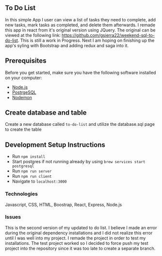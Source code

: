 ## To Do List

In this simple App I user can view a list of tasks they need to complete, add new tasks, mark tasks as completed, and delete them afterwards. I remade this app in react from it's original version using JQuery. The original can be viewed at the following link: https://github.com/gsierra22/weekend-sql-to-do-list. This is still a work in Progress. Next I am hoping on finishing up the app's syling with Bootstrap and adding redux and saga into it.

## Prerequisites

Before you get started, make sure you have the following software installed on your computer:

- [Node.js](https://nodejs.org/en/)
- [PostrgeSQL](https://www.postgresql.org/)
- [Nodemon](https://nodemon.io/)

## Create database and table

Create a new database called `to-do-list` and utilize the database.sql page to create the table

## Development Setup Instructions

- Run `npm install`
- Start postgres if not running already by using `brew services start postgresql`
- Run `npm run server`
- Run `npm run client`
- Navigate to `localhost:3000`

### Technologies

Javascript,
CSS,
HTML,
Boostrap,
React,
Express,
Node.js

### Issues

This is the second version of my updated to do list. I believe I made an error during the original dependency installations and I did not realize this error until I was well into my project. I remade the project in order to test my installations. The test project worked so I decided to force push my test project into the repository since it was too late to create a separate branch.
